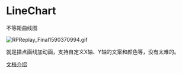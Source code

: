 # LineChart
不等距曲线图

![RPReplay_Final1590370994.gif](https://upload-images.jianshu.io/upload_images/2459036-f17e6faff772f181.gif?imageMogr2/auto-orient/strip)


就是描点画线加动画，支持自定义X轴、Y轴的文案和颜色等，没有太难的。

[文档介绍](https://www.jianshu.com/p/a57894c588a7)












